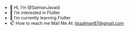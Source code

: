 - 👋 Hi, I’m @SalmanJavaid
- 👀 I’m interested in Flutter
- 🌱 I’m currently learning Flutter
- 📫 How to reach me Mail Me At: itssalman67@gmail.com

<!---
SalmanJavaid/SalmanJavaid is a ✨ special ✨ repository because its `README.md` (this file) appears on your GitHub profile.
You can click the Preview link to take a look at your changes.
--->
